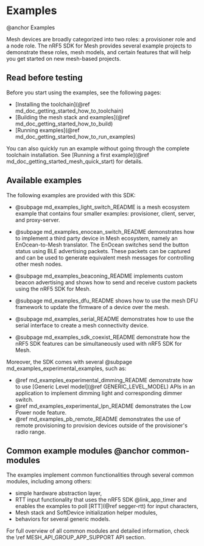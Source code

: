# Examples
@anchor Examples

Mesh devices are broadly categorized into two roles: a provisioner role and a node role. 
The nRF5 SDK for Mesh provides several example projects to demonstrate these roles, mesh models, and certain features that will
help you get started on new mesh-based projects.

## Read before testing
Before you start using the examples, see the following pages:
- [Installing the toolchain](@ref md_doc_getting_started_how_to_toolchain)
- [Building the mesh stack and examples](@ref md_doc_getting_started_how_to_build)
- [Running examples](@ref md_doc_getting_started_how_to_run_examples)

You can also quickly run an example without going through the complete toolchain installation.
See [Running a first example](@ref md_doc_getting_started_mesh_quick_start) for details.

## Available examples
The following examples are provided with this SDK:

* @subpage md_examples_light_switch_README is a mesh ecosystem example
  that contains four smaller examples: provisioner, client, server, and proxy-server.

* @subpage md_examples_enocean_switch_README demonstrates how to implement a third party device in Mesh ecosystem,
  namely an EnOcean-to-Mesh translator. The EnOcean switches send the button status using BLE advertising packets.
  These packets can be captured and can be used to generate equivalent mesh messages for controlling other mesh nodes.

* @subpage md_examples_beaconing_README implements custom beacon advertising
  and shows how to send and receive custom packets using the nRF5 SDK for Mesh.

* @subpage md_examples_dfu_README shows how to use the mesh DFU framework to update the firmware of a device over the mesh.

* @subpage md_examples_serial_README demonstrates how to  use the serial interface to create a mesh connectivity device.

* @subpage md_examples_sdk_coexist_README demonstrate how the nRF5 SDK features can be simultaneously used with nRF5 SDK for Mesh.

Moreover, the SDK comes with several @subpage md_examples_experimental_examples, such as:

* @ref md_examples_experimental_dimming_README demonstrate how to use [Generic Level model](@ref GENERIC_LEVEL_MODEL)
  APIs in an application to implement dimming light and corresponding dimmer switch.
* @ref md_examples_experimental_lpn_README demonstrates the Low Power node feature.
* @ref md_examples_pb_remote_README demonstrates the use of remote provisioning to provision devices outside of the provisioner's radio range.

## Common example modules @anchor common-modules

The examples implement common functionalities through several common modules, including among others:
- simple hardware abstraction layer,
- RTT input functionality that uses the nRF5 SDK @link_app_timer and enables the examples to poll [RTT](@ref segger-rtt) for input characters,
- Mesh stack and SoftDevice initialization helper modules,
- behaviors for several generic models.

For full overview of all common modules and detailed information, check the \ref MESH_API_GROUP_APP_SUPPORT API section.
